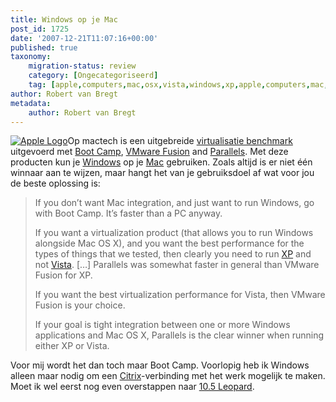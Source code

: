 ```yaml
---
title: Windows op je Mac
post_id: 1725
date: '2007-12-21T11:07:16+00:00'
published: true
taxonomy:
    migration-status: review
    category: [Ongecategoriseerd]
    tag: [apple,computers,mac,osx,vista,windows,xp,apple,computers,mac,osx,vista,windows,xp]
author: Robert van Bregt
metadata:
    author: Robert van Bregt
---
```

[![Apple Logo](https://breggologisch.files.wordpress.com/2007/12/apple.thumbnail.gif)](https://breggologisch.files.wordpress.com/2007/12/apple.gif "Apple Logo")Op mactech is een uitgebreide [virtualisatie benchmark](http://www.mactech.com/articles/mactech/Vol.24/24.02/VirtualizationBenchmark/) uitgevoerd met [Boot Camp](http://www.apple.com/nl/macosx/features/bootcamp.html), [VMware Fusion](http://www.vmware.com/mac) and [Parallels](http://www.parallels.com/). Met deze producten kun je [Windows](http://www.microsoft.com/netherlands/windows/) op je [Mac](http://www.apple.com/nl/mac/) gebruiken. Zoals altijd is er niet één winnaar aan te wijzen, maar hangt het van je gebruiksdoel af wat voor jou de beste oplossing is:

> If you don’t want Mac integration, and just want to run Windows, go with Boot Camp. It’s faster than a PC anyway.
> 
> If you want a virtualization product (that allows you to run Windows alongside Mac OS X), and you want the best performance for the types of things that we tested, then clearly you need to run [XP](http://www.microsoft.com/netherlands/windows/products/windowsxp/default.mspx) and not [Vista](http://www.microsoft.com/netherlands/windows/products/windowsvista/default.mspx). […] Parallels was somewhat faster in general than VMware Fusion for XP.
> 
> If you want the best virtualization performance for Vista, then VMware Fusion is your choice.
> 
> If your goal is tight integration between one or more Windows applications and Mac OS X, Parallels is the clear winner when running either XP or Vista.

Voor mij wordt het dan toch maar Boot Camp. Voorlopig heb ik Windows alleen maar nodig om een [Citrix](http://www.citrix.com)-verbinding met het werk mogelijk te maken. Moet ik wel eerst nog even overstappen naar [10.5 Leopard](http://www.apple.com/nl/macosx/).